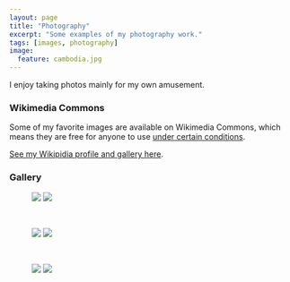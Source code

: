 ```yaml
---
layout: page
title: "Photography"
excerpt: "Some examples of my photography work."
tags: [images, photography]
image:
  feature: cambodia.jpg
---
```


I enjoy taking photos mainly for my own amusement.

### Wikimedia Commons

Some of my favorite images are available on Wikimedia Commons, which means they are free for anyone to use [under certain conditions](https://commons.wikimedia.org/wiki/Commons:Reusing_content_outside_Wikimedia).

[See my Wikipidia profile and gallery here](https://en.wikipedia.org/wiki/User:Lianguanlun). 

### Gallery

<figure class="half">
	<a href="https://upload.wikimedia.org/wikipedia/commons/8/88/Montreal_from_above_Mont_Royal.jpg"><img src="https://upload.wikimedia.org/wikipedia/commons/thumb/8/88/Montreal_from_above_Mont_Royal.jpg/800px-Montreal_from_above_Mont_Royal.jpg"></a>
	<a href="https://upload.wikimedia.org/wikipedia/commons/8/86/Aerial_view_of_Lac_du_Chevreuil.jpg"><img src="https://upload.wikimedia.org/wikipedia/commons/thumb/8/86/Aerial_view_of_Lac_du_Chevreuil.jpg/800px-Aerial_view_of_Lac_du_Chevreuil.jpg"></a>
</figure>

&nbsp;

<figure class="half">
	<a href="https://upload.wikimedia.org/wikipedia/commons/a/ac/Jiuqu_Brook_in_Wuyi_Mountains.jpg"><img src="https://upload.wikimedia.org/wikipedia/commons/thumb/a/ac/Jiuqu_Brook_in_Wuyi_Mountains.jpg/800px-Jiuqu_Brook_in_Wuyi_Mountains.jpg"></a>
	<a href="https://upload.wikimedia.org/wikipedia/commons/6/60/Street_corner_in_Hanoi.JPG"><img src="https://upload.wikimedia.org/wikipedia/commons/thumb/6/60/Street_corner_in_Hanoi.JPG/800px-Street_corner_in_Hanoi.JPG"></a>
</figure>

&nbsp;

<figure class="half">
	<a href="https://upload.wikimedia.org/wikipedia/commons/6/61/Hoi%27an_by_the_river.jpg"><img src="https://upload.wikimedia.org/wikipedia/commons/thumb/6/61/Hoi%27an_by_the_river.jpg/800px-Hoi%27an_by_the_river.jpg"></a>
	<a href="https://upload.wikimedia.org/wikipedia/commons/b/b1/Aerial_view_of_Lac_Rheaume.jpg"><img src="https://upload.wikimedia.org/wikipedia/commons/thumb/b/b1/Aerial_view_of_Lac_Rheaume.jpg/800px-Aerial_view_of_Lac_Rheaume.jpg"></a>
</figure>

&nbsp;